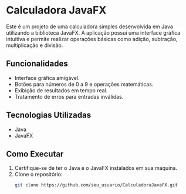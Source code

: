 # Calculadora JavaFX

Este é um projeto de uma calculadora simples desenvolvida em Java utilizando a biblioteca JavaFX. A aplicação possui uma interface gráfica intuitiva e permite realizar operações básicas como adição, subtração, multiplicação e divisão. 
 
## Funcionalidades 

- Interface gráfica amigável.  
- Botões para números de 0 a 9 e operações matemáticas.  
- Exibição de resultados em tempo real.
- Tratamento de erros para entradas inválidas.

## Tecnologias Utilizadas

- Java
- JavaFX

## Como Executar

1. Certifique-se de ter o Java e o JavaFX instalados em sua máquina.
2. Clone o repositório:
   ```bash
   git clone https://github.com/seu_usuario/CalculadoraJavaFX.git
